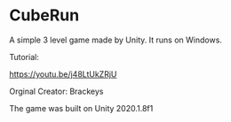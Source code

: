 # CubeRun

A simple 3 level game made by Unity.
It runs on Windows.


Tutorial:

https://youtu.be/j48LtUkZRjU

Orginal Creator: Brackeys

The game was built on Unity 2020.1.8f1
